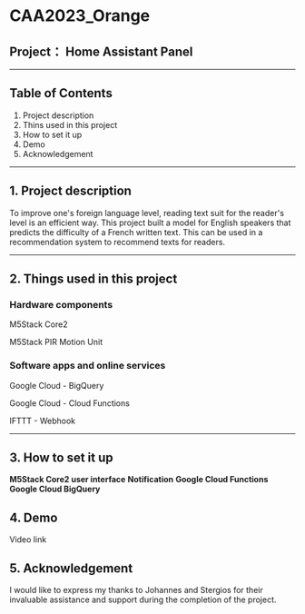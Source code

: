 # CAA2023_Orange

## Project： Home Assistant Panel
---

## Table of Contents
1. Project description
2. Thins used in this project
3. How to set it up
4. Demo
5. Acknowledgement

---

## 1. Project description
To improve one's foreign language level, reading text suit for the reader's level is an efficient way. This project built a model for English speakers that predicts the difficulty of a French written text. This can be used in a recommendation system to recommend texts for readers.

---

## 2. Things used in this project
### Hardware components

M5Stack Core2

M5Stack PIR Motion Unit

### Software apps and online services

Google Cloud - BigQuery

Google Cloud - Cloud Functions

IFTTT - Webhook

---

## 3. How to set it up
**M5Stack Core2 user interface**
**Notification**
**Google Cloud Functions**
**Google Cloud BigQuery**

## 4. Demo
Video link

## 5. Acknowledgement
I would like to express my thanks to Johannes and Stergios for their invaluable assistance and support during the completion of the project.
